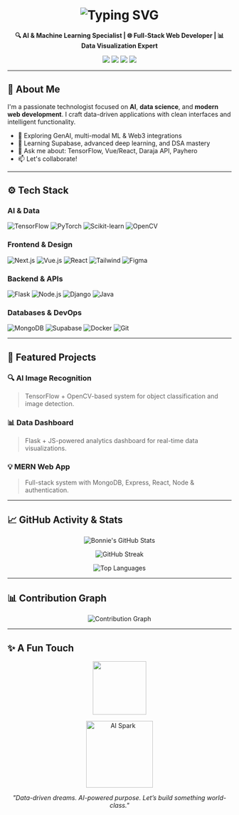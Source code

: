 <!-- README.md -->
<h1 align="center">
  <img src="https://readme-typing-svg.demolab.com?font=Fira+Code&pause=1000&color=61DAFB&width=435&lines=Hi+%F0%9F%91%8B%2C+I'm+Bonnie+Mboni!;AI+%26+ML+Engineer+%7C+Web+Dev+%7C+Data+Viz;Let%E2%80%99s+build+something+amazing+%F0%9F%9A%80" alt="Typing SVG" />
</h1>

<p align="center">
  <strong>🔍 AI & Machine Learning Specialist | 🌐 Full-Stack Web Developer | 📊 Data Visualization Expert</strong>
</p>

<p align="center">
  <a href="https://twitter.com/iamwhohesaysiam"><img src="https://img.shields.io/badge/Twitter-1DA1F2?style=for-the-badge&logo=twitter&logoColor=white" /></a>
  <a href="https://www.kaggle.com/nyamburageorgemboni"><img src="https://img.shields.io/badge/Kaggle-20BEFF?style=for-the-badge&logo=kaggle&logoColor=white" /></a>
  <a href="https://www.hackerrank.com/mboni_george"><img src="https://img.shields.io/badge/HackerRank-2EC866?style=for-the-badge&logo=hackerrank&logoColor=white" /></a>
  <a href="mailto:xanensismo@gmail.com"><img src="https://img.shields.io/badge/Email-D14836?style=for-the-badge&logo=gmail&logoColor=white" /></a>
</p>

---

## 🧠 About Me

I'm a passionate technologist focused on **AI**, **data science**, and **modern web development**. I craft data-driven applications with clean interfaces and intelligent functionality.

- 🔭 Exploring GenAI, multi-modal ML & Web3 integrations
- 🌱 Learning Supabase, advanced deep learning, and DSA mastery
- 💬 Ask me about: TensorFlow, Vue/React, Daraja API, Payhero
- 📫 Let's collaborate!

---

## ⚙️ Tech Stack

### AI & Data
![TensorFlow](https://img.shields.io/badge/-TensorFlow-FF6F00?logo=tensorflow&logoColor=white)
![PyTorch](https://img.shields.io/badge/-PyTorch-EE4C2C?logo=pytorch&logoColor=white)
![Scikit-learn](https://img.shields.io/badge/-Scikit--Learn-F7931E?logo=scikit-learn&logoColor=white)
![OpenCV](https://img.shields.io/badge/-OpenCV-5C3EE8?logo=opencv&logoColor=white)

### Frontend & Design
![Next.js](https://img.shields.io/badge/-Next.js-000000?logo=next.js)
![Vue.js](https://img.shields.io/badge/-Vue.js-4FC08D?logo=vue.js&logoColor=white)
![React](https://img.shields.io/badge/-React-20232A?logo=react&logoColor=61DAFB)
![Tailwind](https://img.shields.io/badge/-TailwindCSS-38B2AC?logo=tailwind-css&logoColor=white)
![Figma](https://img.shields.io/badge/-Figma-F24E1E?logo=figma&logoColor=white)

### Backend & APIs
![Flask](https://img.shields.io/badge/-Flask-000000?logo=flask)
![Node.js](https://img.shields.io/badge/-Node.js-339933?logo=node.js&logoColor=white)
![Django](https://img.shields.io/badge/-Django-092E20?logo=django&logoColor=white)
![Java](https://img.shields.io/badge/-Java-ED8B00?logo=java&logoColor=white)

### Databases & DevOps
![MongoDB](https://img.shields.io/badge/-MongoDB-4EA94B?logo=mongodb&logoColor=white)
![Supabase](https://img.shields.io/badge/-Supabase-3ECF8E?logo=supabase&logoColor=white)
![Docker](https://img.shields.io/badge/-Docker-2496ED?logo=docker&logoColor=white)
![Git](https://img.shields.io/badge/-Git-F05032?logo=git&logoColor=white)

---

## 🧩 Featured Projects

### 🔍 AI Image Recognition
> TensorFlow + OpenCV-based system for object classification and image detection.

### 📊 Data Dashboard
> Flask + JS-powered analytics dashboard for real-time data visualizations.

### 💡 MERN Web App
> Full-stack system with MongoDB, Express, React, Node & authentication.

---

## 📈 GitHub Activity & Stats

<p align="center">
  <img src="https://github-readme-stats.vercel.app/api?username=bonnie-boni&show_icons=true&theme=tokyonight&count_private=true" alt="Bonnie's GitHub Stats" />
</p>

<p align="center">
  <img src="https://github-readme-streak-stats.herokuapp.com/?user=bonnie-boni&theme=tokyonight" alt="GitHub Streak" />
</p>

<p align="center">
  <img src="https://github-readme-stats.vercel.app/api/top-langs/?username=bonnie-boni&layout=compact&theme=tokyonight" alt="Top Languages" />
</p>

---

## 📊 Contribution Graph

<p align="center">
  <img src="https://github-contribution-graph.ezra.codes/api?username=bonnie-boni&bg_color=1a1b27&color=61dafb&line=2c2c54&point=38b2ac&area=true&area_color=00bfa6" alt="Contribution Graph" />
</p>

---

## ✨ A Fun Touch

<p align="center">
  <img src="https://github.com/bonnie-boni/bonnie-boni/blob/main/assets/github-logo-animation.gif?raw=true" width="120" />
</p>

<p align="center">
  <img src="https://media.giphy.com/media/Y4z9olnoVl5QI/giphy.gif" width="150" alt="AI Spark" />
</p>

<p align="center"><em>"Data-driven dreams. AI-powered purpose. Let’s build something world-class."</em></p>
